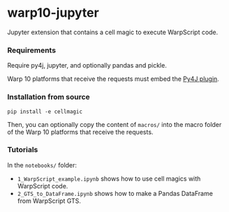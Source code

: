 # warp10-jupyter #

Jupyter extension that contains a cell magic to execute WarpScript code.

### Requirements ###

Require py4j, jupyter, and optionally pandas and pickle.

Warp 10 platforms that receive the requests must embed the [Py4J plugin](https://gitlab.com/senx/warp10-plugin-py4j).

### Installation from source ###

```
pip install -e cellmagic
```

Then, you can optionally copy the content of `macros/` into the macro folder of the Warp 10 platforms that receive the requests.

### Tutorials ###

In the `notebooks/` folder:
* `1_WarpScript_example.ipynb` shows how to use cell magics with WarpScript code.
* `2_GTS_to_DataFrame.ipynb` shows how to make a Pandas DataFrame from WarpScript GTS.
